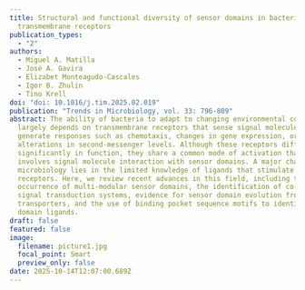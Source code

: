 ```yaml
---
title: Structural and functional diversity of sensor domains in bacterial
  transmembrane receptors
publication_types:
  - "2"
authors:
  - Miguel A. Matilla
  - José A. Gavira
  - Elizabet Monteagudo-Cascales
  - Igor B. Zhulin
  - Tino Krell
doi: "doi: 10.1016/j.tim.2025.02.019"
publication: "Trends in Microbiology, vol. 33: 796-809"
abstract: The ability of bacteria to adapt to changing environmental conditions
  largely depends on transmembrane receptors that sense signal molecules and
  generate responses such as chemotaxis, changes in gene expression, or
  alterations in second-messenger levels. Although these receptors differ
  significantly in function, they share a common mode of activation that
  involves signal molecule interaction with sensor domains. A major challenge in
  microbiology lies in the limited knowledge of ligands that stimulate
  receptors. Here, we review recent advances in this field, including the
  occurrence of multi-modular sensor domains, the identification of co-component
  signal transduction systems, evidence for sensor domain evolution from
  transporters, and the use of binding pocket sequence motifs to identify sensor
  domain ligands.
draft: false
featured: false
image:
  filename: picture1.jpg
  focal_point: Smart
  preview_only: false
date: 2025-10-14T12:07:00.689Z
---
```

